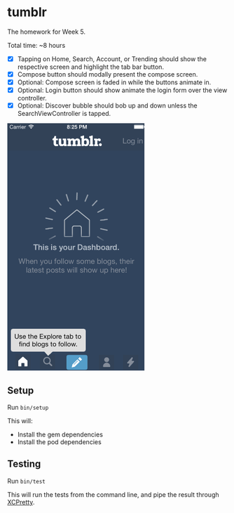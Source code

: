 # tumblr #

The homework for Week 5.

Total time: ~8 hours

- [x] Tapping on Home, Search, Account, or Trending should show the respective
screen and highlight the tab bar button.
- [x] Compose button should modally present the compose screen.
- [x] Optional: Compose screen is faded in while the buttons animate in.
- [x] Optional: Login button should show animate the login form over the view
controller.
- [x] Optional: Discover bubble should bob up and down unless the
SearchViewController is tapped.

![tumblr.gif](tumblr.gif)

## Setup ##

Run `bin/setup`

This will:

 - Install the gem dependencies
 - Install the pod dependencies

## Testing ##

Run `bin/test`

This will run the tests from the command line, and pipe the result through
[XCPretty][].

[XCPretty]: https://github.com/supermarin/xcpretty
